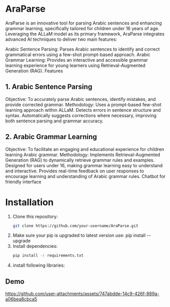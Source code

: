 # AraParse
AraParse is an innovative tool for parsing Arabic sentences and enhancing grammar learning, specifically tailored for children under 16 years of age. Leveraging the ALLaM model as its primary framework, AraParse integrates advanced AI techniques to deliver two main features:

Arabic Sentence Parsing: Parses Arabic sentences to identify and correct grammatical errors using a few-shot prompt-based approach.
Arabic Grammar Learning: Provides an interactive and accessible grammar learning experience for young learners using Retrieval-Augmented Generation (RAG).
Features
## 1. Arabic Sentence Parsing
Objective: To accurately parse Arabic sentences, identify mistakes, and provide corrected grammar.
Methodology:
Uses a prompt-based few-shot learning approach within ALLaM.
Detects errors in sentence structure and syntax.
Automatically suggests corrections where necessary, improving both sentence parsing and grammar accuracy.
## 2. Arabic Grammar Learning
Objective: To facilitate an engaging and educational experience for children learning Arabic grammar.
Methodology:
Implements Retrieval-Augmented Generation (RAG) to dynamically retrieve grammar rules and examples.
Designed for users under 16, making grammar learning easy to understand and interactive.
Provides real-time feedback on user responses to encourage learning and understanding of Arabic grammar rules.
Chatbot for friendly interface
# Installation
1. Clone this repository:
    ```bash
    git clone https://github.com/your-username/AraParse.git
    ```
2. Make sure your pip is upgraded to latest version use: pip install --upgrade
2. Install dependencies:
    ```bash
    pip install -r requirements.txt
    ```
4. install following libraries:
## Demo
https://github.com/user-attachments/assets/747abdde-14c9-426f-889a-a06bea8cbca5
